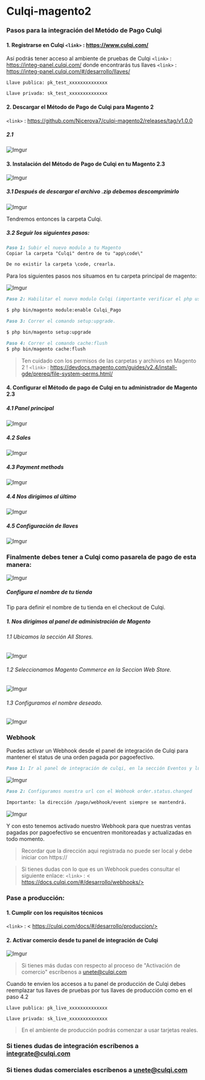 # Culqi-magento2

### Pasos para la integración del Metódo de Pago Culqi

#### 1. Registrarse en Culqi   `<link>` : <https://www.culqi.com/>

Así podrás tener acceso al ambiente de pruebas de Culqi `<link>` : <https://integ-panel.culqi.com/>
donde encontrarás tus llaves `<link>` : <https://integ-panel.culqi.com/#/desarrollo/llaves/> 

`Llave publica: pk_test_xxxxxxxxxxxxxx`

`Llave privada: sk_test_xxxxxxxxxxxxxx`

#### 2. Descargar  el Método de Pago de Culqi para Magento 2

`<link>` : <https://github.com/Nicerova7/culqi-magento2/releases/tag/v1.0.0> 

##### 2.1
![Imgur](https://i.imgur.com/yh7Mc3b.png)


#### 3. Instalación del Método de Pago de Culqi en tu Magento 2.3

![Imgur](https://i.imgur.com/4iol348.png)

##### 3.1 Después de descargar el archivo .zip debemos descomprimirlo

![Imgur](https://i.imgur.com/gG2QbAp.png)

Tendremos entonces la carpeta Culqi.

##### 3.2 Seguir los siguientes pasos:

```Markdown 
Paso 1: Subir el nuevo modulo a tu Magento
Copiar la carpeta "Culqi" dentro de tu "app\code\"

De no existir la carpeta \code, crearla.
```

Para los siguientes pasos nos situamos en tu carpeta principal de magento:

![Imgur](https://i.imgur.com/zEKnyGk.png)

```Markdown 
Paso 2: Habilitar el nuevo modulo Culqi (importante verificar el php usado y correrlo correctamente).

$ php bin/magento module:enable Culqi_Pago
```

```Markdown 
Paso 3: Correr el comando setup:upgrade.

$ php bin/magento setup:upgrade
```

```Markdown 
Paso 4: Correr el comando cache:flush
$ php bin/magento cache:flush
```
> Ten cuidado con los permisos de las carpetas y archivos en Magento 2 ! 
`<link>` : <https://devdocs.magento.com/guides/v2.4/install-gde/prereq/file-system-perms.html/> 

#### 4. Configurar el Método de pago de Culqi en tu administrador de Magento 2.3

##### 4.1 Panel principal 

![Imgur](https://i.imgur.com/dADyL3a.png)

##### 4.2 Sales

![Imgur](https://i.imgur.com/zQ6N4HY.png)

##### 4.3 Payment methods

![Imgur](https://i.imgur.com/axDBf3r.png)

##### 4.4 Nos dirigimos al último 

![Imgur](https://i.imgur.com/bmFrxPs.png)

##### 4.5 Configuración de llaves

![Imgur](https://i.imgur.com/uZc8FMk.png)

### Finalmente debes tener a Culqi como pasarela de pago de esta manera:

![Imgur](https://i.imgur.com/1xWAyX3.png)

##### Configura el nombre de tu tienda

Tip para definir el nombre de tu tienda en el checkout de Culqi.

##### 1. Nos dirigimos al panel de administración de Magento

###### 1.1 Ubicamos la sección All Stores.

![Imgur](https://i.imgur.com/1mviyes.png)


###### 1.2 Seleccionamos Magento Commerce en la Seccion Web Store.

![Imgur](https://i.imgur.com/NsyzdDW.png)

###### 1.3 Configuramos el nombre deseado.

![Imgur](https://i.imgur.com/tCVGnYj.png)


### Webhook

Puedes activar un Webhook desde el panel de integración de Culqi para mantener el status de una orden pagada por pagoefectivo.

```Markdown 
Paso 1: Ir al panel de integración de culqi, en la sección Eventos y luego a Webhooks.
```

![Imgur](https://i.imgur.com/yfFo29t.png)


```Markdown 
Paso 2: Configuramos nuestra url con el Webhook order.status.changed 

Importante: la dirección /pago/webhook/event siempre se mantendrá.
```

![Imgur](https://i.imgur.com/Jv0CwEp.png)

Y con esto tenemos activado nuestro Webhook para que nuestras ventas pagadas por pagoefectivo se encuentren monitoreadas y actualizadas en todo momento.

> Recordar que la dirección aqui registrada no puede ser local y debe iniciar con https://

> Si tienes dudas con lo que es un Webhook puedes consultar el siguiente enlace: 
`<link>` : < https://docs.culqi.com/#/desarrollo/webhooks/> 


### Pase a producción:

#### 1. Cumplir con los requisitos técnicos

`<link>` : < https://culqi.com/docs/#/desarrollo/produccion/> 

#### 2. Activar comercio desde tu panel de integración de Culqi

![Imgur](https://i.imgur.com/wVOz6cc.png)

> Si tienes más dudas con respecto al proceso de "Activación de comercio" escríbenos a unete@culqi.com

Cuando te envien los accesos a tu panel de producción de Culqi debes reemplazar
tus llaves de pruebas por tus llaves de producción como en el paso 4.2 

`Llave publica: pk_live_xxxxxxxxxxxxxx`

`Llave privada: sk_live_xxxxxxxxxxxxxx`

> En el ambiente de producción podrás comenzar a usar tarjetas reales.


### Si tienes dudas de integración escríbenos a integrate@culqi.com

### Si tienes dudas comerciales escríbenos a unete@culqi.com
